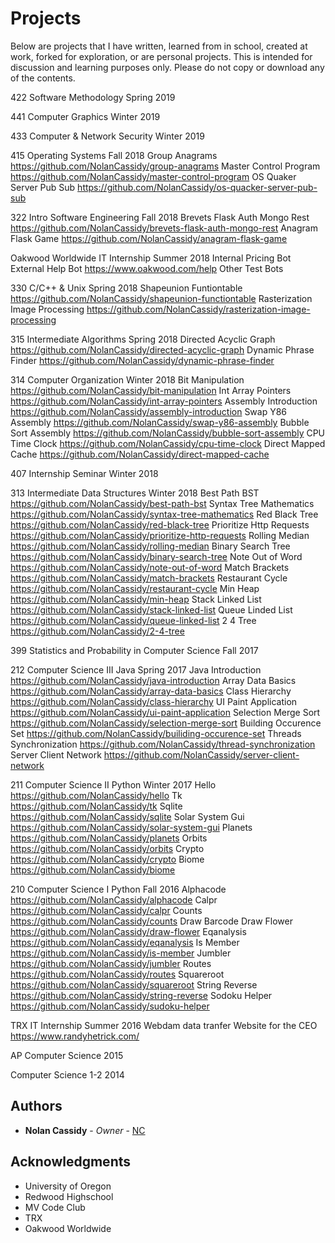 # Projects

Below are projects that I have written, learned from in school, created at work, forked for exploration, or are personal projects.
This is intended for discussion and learning purposes only.
Please do not copy or download any of the contents.

422 Software Methodology
Spring 2019

441 Computer Graphics
Winter 2019

433 Computer & Network Security
Winter 2019

415 Operating Systems
Fall 2018
Group Anagrams https://github.com/NolanCassidy/group-anagrams
Master Control Program https://github.com/NolanCassidy/master-control-program
OS Quaker Server Pub Sub https://github.com/NolanCassidy/os-quacker-server-pub-sub

322 Intro Software Engineering
Fall 2018
Brevets Flask Auth Mongo Rest https://github.com/NolanCassidy/brevets-flask-auth-mongo-rest
Anagram Flask Game https://github.com/NolanCassidy/anagram-flask-game

Oakwood Worldwide IT Internship
Summer 2018
Internal Pricing Bot
External Help Bot https://www.oakwood.com/help
Other Test Bots

330 C/C++ & Unix
Spring 2018
Shapeunion Funtiontable https://github.com/NolanCassidy/shapeunion-functiontable
Rasterization Image Processing https://github.com/NolanCassidy/rasterization-image-processing

315 Intermediate Algorithms
Spring 2018
Directed Acyclic Graph https://github.com/NolanCassidy/directed-acyclic-graph
Dynamic Phrase Finder https://github.com/NolanCassidy/dynamic-phrase-finder

314 Computer Organization
Winter 2018
Bit Manipulation https://github.com/NolanCassidy/bit-manipulation
Int Array Pointers https://github.com/NolanCassidy/int-array-pointers
Assembly Introduction https://github.com/NolanCassidy/assembly-introduction
Swap Y86 Assembly https://github.com/NolanCassidy/swap-y86-assembly
Bubble Sort Assembly https://github.com/NolanCassidy/bubble-sort-assembly
CPU Time Clock https://github.com/NolanCassidy/cpu-time-clock
Direct Mapped Cache https://github.com/NolanCassidy/direct-mapped-cache

407 Internship Seminar
Winter 2018

313 Intermediate Data Structures
Winter 2018
Best Path BST https://github.com/NolanCassidy/best-path-bst
Syntax Tree Mathematics https://github.com/NolanCassidy/syntax-tree-mathematics
Red Black Tree https://github.com/NolanCassidy/red-black-tree
Prioritize Http Requests https://github.com/NolanCassidy/prioritize-http-requests
Rolling Median https://github.com/NolanCassidy/rolling-median
Binary Search Tree https://github.com/NolanCassidy/binary-search-tree
Note Out of Word https://github.com/NolanCassidy/note-out-of-word
Match Brackets https://github.com/NolanCassidy/match-brackets
Restaurant Cycle https://github.com/NolanCassidy/restaurant-cycle
Min Heap https://github.com/NolanCassidy/min-heap
Stack Linked List https://github.com/NolanCassidy/stack-linked-list
Queue Linded List https://github.com/NolanCassidy/queue-linked-list
2 4 Tree https://github.com/NolanCassidy/2-4-tree

399 Statistics and Probability in Computer Science
Fall 2017

212 Computer Science III Java
Spring 2017
Java Introduction https://github.com/NolanCassidy/java-introduction
Array Data Basics https://github.com/NolanCassidy/array-data-basics
Class Hierarchy https://github.com/NolanCassidy/class-hierarchy
UI Paint Application https://github.com/NolanCassidy/ui-paint-application
Selection Merge Sort https://github.com/NolanCassidy/selection-merge-sort
Building Occurence Set https://github.com/NolanCassidy/builiding-occurence-set
Threads Synchronization https://github.com/NolanCassidy/thread-synchronization
Server Client Network https://github.com/NolanCassidy/server-client-network

211 Computer Science II Python
Winter 2017
Hello https://github.com/NolanCassidy/hello
Tk https://github.com/NolanCassidy/tk
Sqlite https://github.com/NolanCassidy/sqlite
Solar System Gui https://github.com/NolanCassidy/solar-system-gui
Planets https://github.com/NolanCassidy/planets
Orbits https://github.com/NolanCassidy/orbits
Crypto https://github.com/NolanCassidy/crypto
Biome https://github.com/NolanCassidy/biome

210 Computer Science I Python
Fall 2016
Alphacode https://github.com/NolanCassidy/alphacode
Calpr https://github.com/NolanCassidy/calpr
Counts https://github.com/NolanCassidy/counts
Draw Barcode
Draw Flower https://github.com/NolanCassidy/draw-flower
Eqanalysis https://github.com/NolanCassidy/eqanalysis
Is Member https://github.com/NolanCassidy/is-member
Jumbler https://github.com/NolanCassidy/jumbler
Routes https://github.com/NolanCassidy/routes
Squareroot https://github.com/NolanCassidy/squareroot
String Reverse https://github.com/NolanCassidy/string-reverse
Sodoku Helper https://github.com/NolanCassidy/sudoku-helper

TRX IT Internship
Summer 2016
Webdam data tranfer
Website for the CEO https://www.randyhetrick.com/

AP Computer Science
2015

Computer Science 1-2
2014

## Authors

* **Nolan Cassidy** - *Owner* - [NC](https://nolancassidy.com)

## Acknowledgments

* University of Oregon
* Redwood Highschool
* MV Code Club
* TRX
* Oakwood Worldwide
